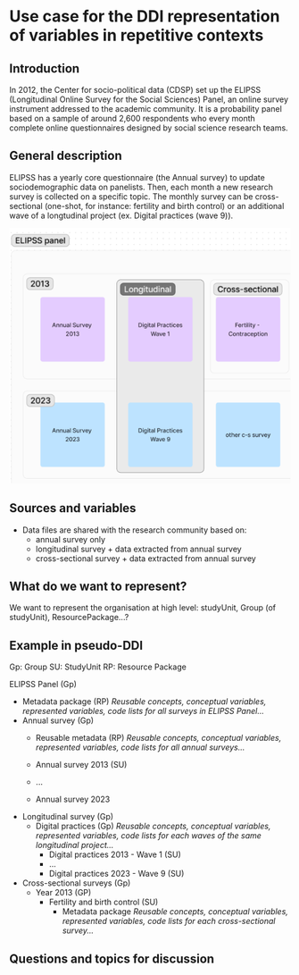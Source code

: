 # Use case for the DDI representation of variables in repetitive contexts

## Introduction

In 2012, the Center for socio-political data (CDSP) set up the ELIPSS (Longitudinal Online Survey for the Social Sciences) Panel, an online survey instrument addressed to the academic community. It is a probability panel based on a sample of around 2,600 respondents who every month complete online questionnaires designed by social science research teams.

## General description
ELIPSS has a yearly core questionnaire (the Annual survey) to update sociodemographic data on panelists. Then, each month a new research survey is collected on a specific topic. The monthly survey can be cross-sectional (one-shot, for instance: fertility and birth control) or an additional wave of a longtudinal project (ex. Digital practices (wave 9)).

![](./img/cdsp-elipss-studies.PNG)


## Sources and variables

- Data files are shared with the research community based on:
  - annual survey only
  - longitudinal survey + data extracted from annual survey
  - cross-sectional survey + data extracted from annual survey
    
## What do we want to represent?

We want to represent the organisation at high level: studyUnit, Group (of studyUnit), ResourcePackage...?


## Example in pseudo-DDI
Gp: Group
SU: StudyUnit
RP: Resource Package

ELIPSS Panel (Gp)
- Metadata package (RP)
  *Reusable concepts, conceptual variables, represented variables, code lists for all surveys in ELIPSS Panel...*
- Annual survey (Gp)
  - Reusable metadata (RP)
   *Reusable concepts, conceptual variables, represented variables, code lists for all annual surveys...*
  
  - Annual survey 2013 (SU)
  - ...
  - Annual survey 2023
- Longitudinal survey (Gp)
  - Digital practices (Gp)
     *Reusable concepts, conceptual variables, represented variables, code lists for each waves of the same longitudinal project...*
    - Digital practices 2013 - Wave 1 (SU)
    - ...
    - Digital practices 2023 - Wave 9 (SU)
- Cross-sectional surveys (Gp)
  - Year 2013 (GP)
    - Fertility and birth control (SU)
      - Metadata package
         *Reusable concepts, conceptual variables, represented variables, code lists for each cross-sectional survey...*
   
## Questions and topics for discussion
